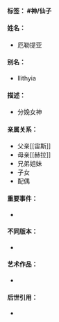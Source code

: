 #### 标签： #神/仙子
#### 姓名：
- 厄勒提亚
#### 别名：
- Ilithyia
#### 描述：
- 分娩女神
#### 亲属关系：
- 父亲[[宙斯]]
- 母亲[[赫拉]]
- 兄弟姐妹
- 子女
- 配偶
#### 重要事件：
- 
#### 不同版本：
- 
#### 艺术作品：
- 
#### 后世引用：
- 
